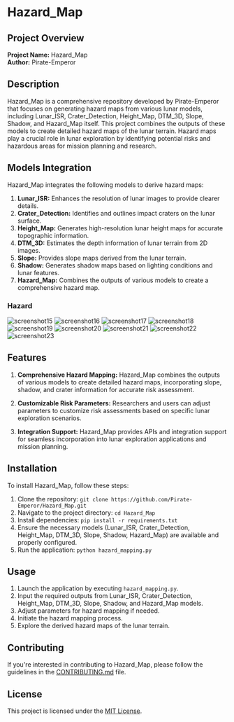 # Hazard_Map

## Project Overview

**Project Name:** Hazard_Map  
**Author:** Pirate-Emperor

## Description

Hazard_Map is a comprehensive repository developed by Pirate-Emperor that focuses on generating hazard maps from various lunar models, including Lunar_ISR, Crater_Detection, Height_Map, DTM_3D, Slope, Shadow, and Hazard_Map itself. This project combines the outputs of these models to create detailed hazard maps of the lunar terrain. Hazard maps play a crucial role in lunar exploration by identifying potential risks and hazardous areas for mission planning and research.

## Models Integration

Hazard_Map integrates the following models to derive hazard maps:

1. **Lunar_ISR:** Enhances the resolution of lunar images to provide clearer details.
2. **Crater_Detection:** Identifies and outlines impact craters on the lunar surface.
3. **Height_Map:** Generates high-resolution lunar height maps for accurate topographic information.
4. **DTM_3D:** Estimates the depth information of lunar terrain from 2D images.
5. **Slope:** Provides slope maps derived from the lunar terrain.
6. **Shadow:** Generates shadow maps based on lighting conditions and lunar features.
7. **Hazard_Map:** Combines the outputs of various models to create a comprehensive hazard map.

### Hazard
![screenshot15](images/hazard_map.png)
![screenshot16](images/hazard_map_critical.png)
![screenshot17](images/hazard_mask.png)
![screenshot18](images/hazard_mask_critical.png)
![screenshot19](images/super_hazard_critical_compare.png)
![screenshot20](images/super_hazard_map.png)
![screenshot21](images/super_hazard_map_critical.png)
![screenshot22](images/super_hazard_mask.png)
![screenshot23](images/super_hazard_mask_critical.png)

## Features

1. **Comprehensive Hazard Mapping:** Hazard_Map combines the outputs of various models to create detailed hazard maps, incorporating slope, shadow, and crater information for accurate risk assessment.

2. **Customizable Risk Parameters:** Researchers and users can adjust parameters to customize risk assessments based on specific lunar exploration scenarios.

3. **Integration Support:** Hazard_Map provides APIs and integration support for seamless incorporation into lunar exploration applications and mission planning.

## Installation

To install Hazard_Map, follow these steps:

1. Clone the repository: `git clone https://github.com/Pirate-Emperor/Hazard_Map.git`
2. Navigate to the project directory: `cd Hazard_Map`
3. Install dependencies: `pip install -r requirements.txt`
4. Ensure the necessary models (Lunar_ISR, Crater_Detection, Height_Map, DTM_3D, Slope, Shadow, Hazard_Map) are available and properly configured.
5. Run the application: `python hazard_mapping.py`

## Usage

1. Launch the application by executing `hazard_mapping.py`.
2. Input the required outputs from Lunar_ISR, Crater_Detection, Height_Map, DTM_3D, Slope, Shadow, and Hazard_Map models.
3. Adjust parameters for hazard mapping if needed.
4. Initiate the hazard mapping process.
5. Explore the derived hazard maps of the lunar terrain.

## Contributing

If you're interested in contributing to Hazard_Map, please follow the guidelines in the [CONTRIBUTING.md](CONTRIBUTING.md) file.

## License

This project is licensed under the [MIT License](LICENSE).
